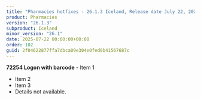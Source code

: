 ```yaml
---
title: "Pharmacies hotfixes - 26.1.3 Iceland, Release date July 22, 2025 - Hotfixes"
product: Pharmacies
version: "26.1.3"
subproduct: Iceland
minor_version: "26.1"
date: 2025-07-22 00:00:00+00:00
order: 102
guid: 2f04622877ffa7dbca09e304e0fed0b41567687c
---
```


**72254 Logon with barcode** - Item 1- Item 2- Item 3- Details not available.
